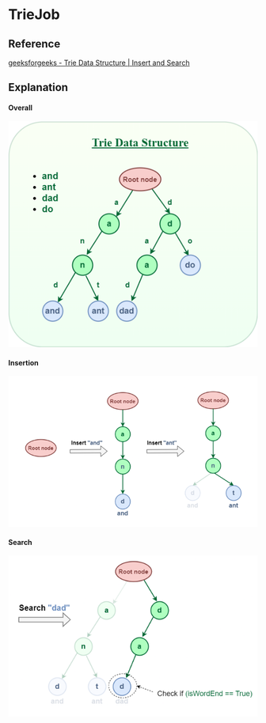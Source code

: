 # TrieJob
## Reference 
[geeksforgeeks - Trie Data Structure | Insert and Search
](https://www.geeksforgeeks.org/trie-insert-and-search/)

## Explanation
#### Overall
![img_1.png](img_1.png)

#### Insertion
![img.png](img.png)

#### Search
![img_2.png](img_2.png)